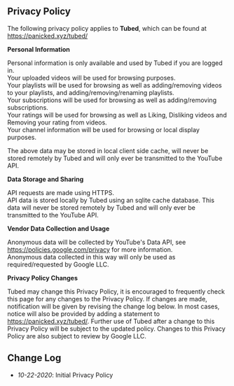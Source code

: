 ## Privacy Policy

The following privacy policy applies to **Tubed**, which can be found at https://panicked.xyz/tubed/



**Personal Information**

Personal information is only available and used by Tubed if you are logged in. <br />Your uploaded videos will be used for browsing purposes. <br />Your playlists will be used for browsing as well as adding/removing videos to your playlists, and adding/removing/renaming playlists. <br />
Your subscriptions will be used for browsing as well as adding/removing subscriptions. <br />
Your ratings will be used for browsing as well as Liking, Disliking videos and Removing your rating from videos. <br />
Your channel information will be used for browsing or local display purposes. <br />

The above data may be stored in local client side cache, will never be stored remotely by Tubed and will only ever be transmitted to the YouTube API. <br />



**Data Storage and Sharing**

API requests are made using HTTPS. <br />
API data is stored locally by Tubed using an sqlite cache database. This data will never be stored remotely by Tubed and will only ever be transmitted to the YouTube API.



**Vendor Data Collection and Usage**

Anonymous data will be collected by YouTube's Data API, see https://policies.google.com/privacy for more information. <br />
Anonymous data collected in this way will only be used as required/requested by Google LLC.



**Privacy Policy Changes**

Tubed may change this Privacy Policy, it is encouraged to frequently check this page for any changes to the Privacy Policy. If changes are made, notification will be given by revising the change log below. In most cases, notice will also be provided by adding a statement to https://panicked.xyz/tubed/. Further use of Tubed after a change to this Privacy Policy will be subject to the updated policy. Changes to this Privacy Policy are also subject to review by Google LLC.



## Change Log

- *10-22-2020*: Initial Privacy Policy
